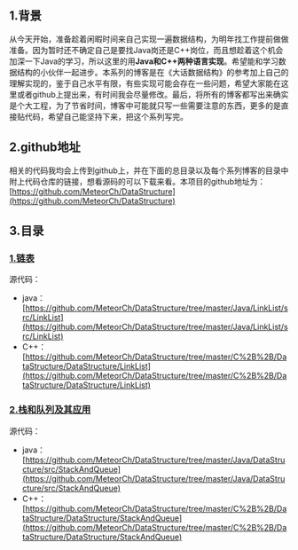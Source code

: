 ## 1.背景
从今天开始，准备趁着闲暇时间来自己实现一遍数据结构，为明年找工作提前做做准备。因为暂时还不确定自己是要找Java岗还是C++岗位，而且想趁着这个机会加深一下Java的学习，所以这里的用**Java和C++两种语言实现**。希望能和学习数据结构的小伙伴一起进步。本系列的博客是在《大话数据结构》的参考加上自己的理解实现的，鉴于自己水平有限，有些实现可能会存在一些问题，希望大家能在这里或者github上提出来，有时间我会尽量修改。最后，将所有的博客都写出来确实是个大工程，为了节省时间，博客中可能就只写一些需要注意的东西，更多的是直接贴代码，希望自己能坚持下来，把这个系列写完。
## 2.github地址
相关的代码我均会上传到github上，并在下面的总目录以及每个系列博客的目录中附上代码仓库的链接，想看源码的可以下载来看。本项目的github地址为：[https://github.com/MeteorCh/DataStructure](https://github.com/MeteorCh/DataStructure)
## 3.目录
### [1.链表](https://blog.csdn.net/qq_31709249/article/details/102964210)
   源代码：
   * java：[https://github.com/MeteorCh/DataStructure/tree/master/Java/LinkList/src/LinkList](https://github.com/MeteorCh/DataStructure/tree/master/Java/LinkList/src/LinkList)
  * C++：[https://github.com/MeteorCh/DataStructure/tree/master/C%2B%2B/DataStructure/DataStructure/LinkList](https://github.com/MeteorCh/DataStructure/tree/master/C%2B%2B/DataStructure/DataStructure/LinkList)
### [2.栈和队列及其应用](https://blog.csdn.net/qq_31709249/article/details/102980902)
源代码：
* java：[https://github.com/MeteorCh/DataStructure/tree/master/Java/DataStructure/src/StackAndQueue](https://github.com/MeteorCh/DataStructure/tree/master/Java/DataStructure/src/StackAndQueue)
* C++：[https://github.com/MeteorCh/DataStructure/tree/master/C%2B%2B/DataStructure/DataStructure/StackAndQueue](https://github.com/MeteorCh/DataStructure/tree/master/C%2B%2B/DataStructure/DataStructure/StackAndQueue)